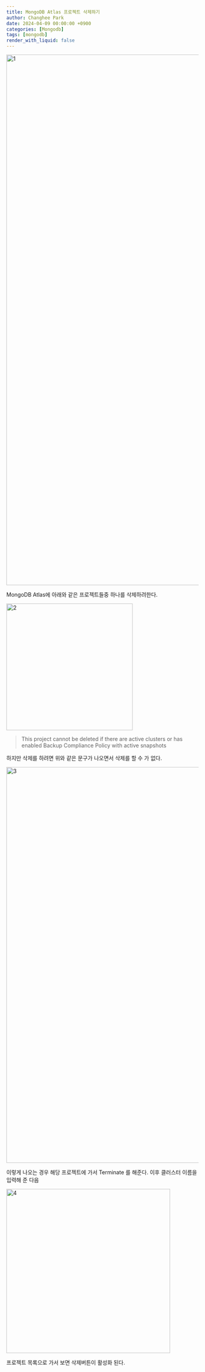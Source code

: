 ```yaml
---
title: MongoDB Atlas 프로젝트 삭제하기
author: Changhee Park
date: 2024-04-09 00:00:00 +0900
categories: [Mongodb]
tags: [mongodb]
render_with_liquid: false
---
```


<img width="1386" alt="1" src="https://github.com/AppleTrick/AppleTrick.github.io/assets/31761527/c1ea2dc9-b3e4-4ddd-b7e8-7a3d85f55f4b">

MongoDB Atlas에 아래와 같은 프로젝트들중 하나를 삭제하려한다.

<img width="331" alt="2" src="https://github.com/AppleTrick/AppleTrick.github.io/assets/31761527/83a400b7-1d23-451f-a82d-0b68a6b95592">

> This project cannot be deleted if there are active clusters or has enabled Backup Compliance Policy with active snapshots

하지만 삭제를 하려면 위와 같은 문구가 나오면서 삭제를 할 수 가 없다.

<img width="1034" alt="3" src="https://github.com/AppleTrick/AppleTrick.github.io/assets/31761527/f2a888dc-d9cf-4e99-b9b9-de1daf7bbe0b">

이렇게 나오는 경우 해당 프로젝트에 가서 Terminate 를 해준다. 이후 클러스터 이름을 입력해 준 다음

<img width="429" alt="4" src="https://github.com/AppleTrick/AppleTrick.github.io/assets/31761527/10f5169b-76dc-4689-85df-d16e4deb6812">

프로젝트 목록으로 가서 보면 삭제버튼이 활성화 된다.
